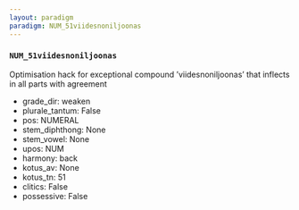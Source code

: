 ```yaml
---
layout: paradigm
paradigm: NUM_51viidesnoniljoonas
---
```

### ` NUM_51viidesnoniljoonas `

Optimisation hack for exceptional compound ’viidesnoniljoonas’ that inflects in all parts with agreement
* grade_dir: weaken
* plurale_tantum: False
* pos: NUMERAL
* stem_diphthong: None
* stem_vowel: None
* upos: NUM
* harmony: back
* kotus_av: None
* kotus_tn: 51
* clitics: False
* possessive: False
